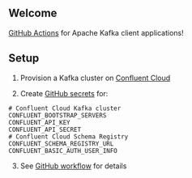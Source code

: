 ## Welcome

[GitHub Actions](https://docs.github.com/en/actions) for Apache Kafka client applications!

## Setup

1. Provision a Kafka cluster on [Confluent Cloud](https://www.confluent.io/confluent-cloud/tryfree-v1)

2. Create [GitHub secrets](https://docs.github.com/en/actions/security-guides/encrypted-secrets) for:

```shell
# Confluent Cloud Kafka cluster
CONFLUENT_BOOTSTRAP_SERVERS
CONFLUENT_API_KEY
CONFLUENT_API_SECRET
# Confluent Cloud Schema Registry
CONFLUENT_SCHEMA_REGISTRY_URL
CONFLUENT_BASIC_AUTH_USER_INFO
```

3. See [GitHub workflow](.github/workflows/python-kafka-app.yml) for details

